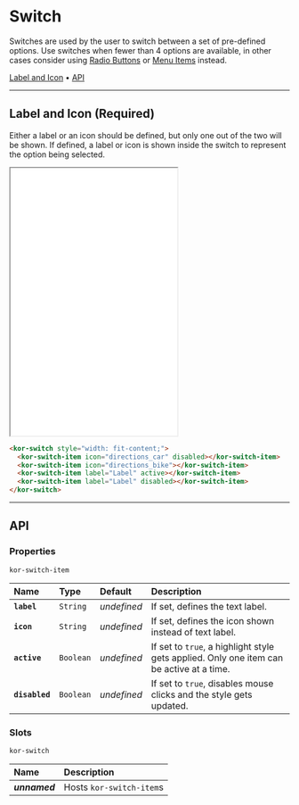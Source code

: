 # Switch

Switches are used by the user to switch between a set of pre-defined options. Use switches when fewer than 4 options are available, in other cases consider using [Radio Buttons](components/radio-button) or [Menu Items](components/menu-item) instead.

[Label and Icon](components/switch#label-and-icon-(required)) • [API](components/switch#api)

---

## Label and Icon (Required)

Either a label or an icon should be defined, but only one out of the two will be shown. If defined, a label or icon is shown inside the switch to represent the option being selected.

<iframe src="./assets/docs/components/switch/label-and-icon.html" height="480px"></iframe>

```html
<kor-switch style="width: fit-content;">
  <kor-switch-item icon="directions_car" disabled></kor-switch-item>
  <kor-switch-item icon="directions_bike"></kor-switch-item>
  <kor-switch-item label="Label" active></kor-switch-item>
  <kor-switch-item label="Label" disabled></kor-switch-item>
</kor-switch>
```

---

## API

### Properties

`kor-switch-item`

| Name | Type | Default | Description |
| :-- | :-- | :-- | :-- |
| **`label`** | `String` | _undefined_ | If set, defines the text label. |
| **`icon`** | `String` | _undefined_ | If set, defines the icon shown instead of text label. |
| **`active`** | `Boolean` | _undefined_ | If set to `true`, a highlight style gets applied. Only one item can be active at a time. |
| **`disabled`** | `Boolean` | _undefined_ | If set to `true`, disables mouse clicks and the style gets updated. |

### Slots

`kor-switch`

| Name | Description |
| :-- | :-- |
| **_unnamed_** | Hosts `kor-switch-item`s |